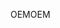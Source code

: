 <span data-ttu-id="1c9ea-101">OEM</span><span class="sxs-lookup"><span data-stu-id="1c9ea-101">OEM</span></span>